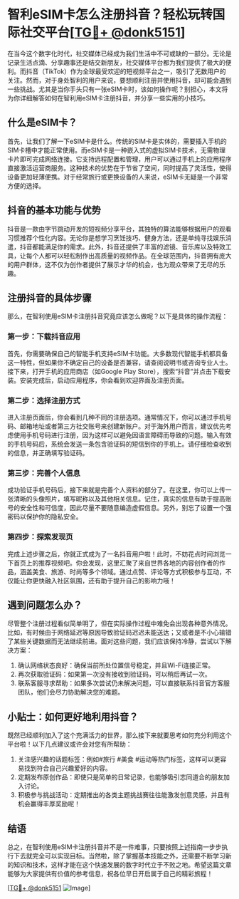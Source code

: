 # 智利eSIM卡怎么注册抖音？轻松玩转国际社交平台[[TG💪+ @donk5151](https://t.me/s/donk5151)]

在当今这个数字化时代，社交媒体已经成为我们生活中不可或缺的一部分。无论是记录生活点滴、分享趣事还是结交新朋友，社交媒体平台都为我们提供了极大的便利。而抖音（TikTok）作为全球最受欢迎的短视频平台之一，吸引了无数用户的关注。然而，对于身处智利的用户来说，要想顺利注册并使用抖音，却可能会遇到一些挑战。尤其是当你手头只有一张eSIM卡时，该如何操作呢？别担心，本文将为你详细解答如何在智利用eSIM卡注册抖音，并分享一些实用的小技巧。

## 什么是eSIM卡？

首先，让我们了解一下eSIM卡是什么。传统的SIM卡是实体的，需要插入手机的SIM卡槽中才能正常使用。而eSIM卡是一种嵌入式的虚拟SIM卡技术，无需物理卡片即可完成网络连接。它支持远程配置和管理，用户可以通过手机上的应用程序直接激活运营商服务。这种技术的优势在于节省了空间，同时提高了灵活性，使得设备更加轻薄便携。对于经常旅行或更换设备的人来说，eSIM卡无疑是一个非常方便的选择。

## 抖音的基本功能与优势

抖音是一款由字节跳动开发的短视频分享平台，其独特的算法能够根据用户的观看习惯推荐个性化内容。无论你是想学习烹饪技巧、健身方法，还是单纯寻找娱乐消遣，抖音都能满足你的需求。此外，抖音还提供了丰富的滤镜、音乐库以及特效工具，让每个人都可以轻松制作出高质量的视频作品。在全球范围内，抖音拥有庞大的用户群体，这不仅为创作者提供了展示才华的机会，也为观众带来了无尽的乐趣。

## 注册抖音的具体步骤

那么，在智利使用eSIM卡注册抖音究竟应该怎么做呢？以下是具体的操作流程：

### 第一步：下载抖音应用

首先，你需要确保自己的智能手机支持eSIM卡功能。大多数现代智能手机都具备这一特性，但如果你不确定自己的设备是否兼容，请查阅说明书或咨询专业人士。接下来，打开手机的应用商店（如Google Play Store），搜索“抖音”并点击下载安装。安装完成后，启动应用程序，你会看到欢迎界面及注册页面。

### 第二步：选择注册方式

进入注册页面后，你会看到几种不同的注册选项。通常情况下，你可以通过手机号码、邮箱地址或者第三方社交账号来创建新账户。对于海外用户而言，建议优先考虑使用手机号码进行注册，因为这样可以避免因语言障碍而导致的问题。输入有效的手机号码后，系统会发送一条包含验证码的短信到你的手机上。请仔细检查收到的信息，并正确填写验证码。

### 第三步：完善个人信息

成功验证手机号码后，接下来就是完善个人资料的部分了。在这里，你可以上传一张清晰的头像照片，填写昵称以及其他相关信息。记住，真实的信息有助于提高账号的安全性和可信度，因此尽量不要随意编造虚假信息。另外，别忘了设置一个强密码以保护你的隐私安全。

### 第四步：探索发现页

完成上述步骤之后，你就正式成为了一名抖音用户啦！此时，不妨花点时间浏览一下首页上的推荐视频吧。你会发现，这里汇聚了来自世界各地的内容创作者的作品，涵盖美食、旅游、时尚等多个领域。通过点赞、评论等方式积极参与互动，不仅能让你更快融入社区氛围，还有助于提升自己的影响力哦！

## 遇到问题怎么办？

尽管整个注册过程看似简单明了，但在实际操作过程中难免会出现各种意外情况。比如，有时候由于网络延迟等原因导致验证码迟迟未能送达；又或者是不小心输错了某些关键数据而无法继续前进。面对这些问题，我们应该保持冷静，尝试以下解决方案：

1. 确认网络状态良好：确保当前所处位置信号稳定，并且Wi-Fi连接正常。
2. 再次获取验证码：如果第一次没有接收到验证码，可以稍后再试一次。
3. 联系客服寻求帮助：如果多次尝试仍未解决问题，可以直接联系抖音官方客服团队，他们会尽力协助解决您的难题。

## 小贴士：如何更好地利用抖音？

既然已经顺利加入了这个充满活力的世界，那么接下来就要思考如何充分利用这个平台啦！以下几点建议或许会对您有所帮助：

1. 关注感兴趣的话题标签：例如#旅行 #美食 #运动等热门标签，这样可以更容易找到符合自己兴趣爱好的内容。
2. 定期发布原创作品：即使只是简单的日常记录，也能够吸引志同道合的朋友加入讨论。
3. 积极参与挑战活动：定期推出的各类主题挑战赛往往能激发创意灵感，并且有机会赢得丰厚奖励呢！

## 结语

总之，在智利使用eSIM卡注册抖音并不是一件难事，只要按照上述指南一步步执行下去就完全可以实现目标。当然啦，除了掌握基本技能之外，还需要不断学习新的知识和技术，这样才能在这个快速发展的数字时代立于不败之地。希望这篇文章能够为大家提供有价值的参考信息，祝各位早日开启属于自己的精彩旅程！

[[TG💪+ @donk5151](https://t.me/s/donk5151) ![Image](https://i.postimg.cc/rwNCRYN7/Snipaste-2025-04-30-17-27-05.png)]